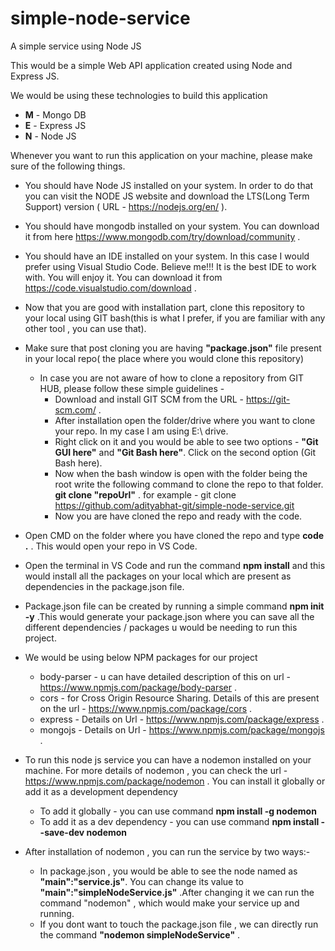 # simple-node-service
A simple service using Node JS

This would be a simple Web API application created using Node and Express JS.

We would be using these technologies to build this application 
* **M** - Mongo DB
* **E** - Express JS
* **N** - Node JS

Whenever you want to run this application on your machine, please make sure of the following things.
   * You should have Node JS installed on your system. In order to do that you can visit the NODE JS website and download the LTS(Long Term Support) version ( URL - https://nodejs.org/en/ ).

   * You should have mongodb installed on your system. You can download it from here https://www.mongodb.com/try/download/community .

   * You should have an IDE installed on your system. In this case I would prefer using Visual Studio Code.
Believe me!!! It is the best IDE to work with. You will enjoy it. You can download it from https://code.visualstudio.com/download .

   * Now that you are good with installation part, clone this repository to your local using GIT bash(this is what I prefer, if you are familiar with any other tool , you can use that).

* Make sure that post cloning you are having **"package.json"** file present in your local repo( the place where you would clone this repository)
    * In case you are not aware of how to clone a repository from GIT HUB, please follow these simple guidelines - 
        - Download and install GIT SCM from the URL - https://git-scm.com/ .
        - After installation open the folder/drive where you want to clone your repo. In my case I am using E:\ drive.
        - Right click on it and you would be able to see two options - **"Git GUI here"** and **"Git Bash here"**. Click on the second option (Git Bash here).
        - Now when the bash window is open with the folder being the root write the following command to clone the repo to that folder.
            **git clone "repoUrl"** . for example - git clone https://github.com/adityabhat-git/simple-node-service.git 
        - Now you are have cloned the repo and ready with the code.

* Open CMD on the folder where you have cloned the repo and type **code .** . This would open your repo in VS Code.

* Open the terminal in VS Code and run the command **npm install** and this would install all the packages on your local which are present as dependencies in the package.json file.

* Package.json file can be created by running a simple command **npm init -y** .This would generate your package.json where you can save all the different dependencies / packages u would be needing to run this project. 

* We would be using below NPM packages for our project 
    - body-parser - u can have detailed description of this on url - https://www.npmjs.com/package/body-parser .
    - cors - for Cross Origin Resource Sharing. Details of this are present on the url - https://www.npmjs.com/package/cors .
    - express - Details on Url - https://www.npmjs.com/package/express .
    - mongojs - Details on Url - https://www.npmjs.com/package/mongojs .
    
* To run this node js service you can have a nodemon installed on your machine. For more details of nodemon , you can check the url - https://www.npmjs.com/package/nodemon . You can install it globally or add it as a development dependency 
    - To add it globally - you can use command **npm install -g nodemon**
    - To add it as a dev dependency - you can use command **npm install --save-dev nodemon**

* After installation of nodemon , you can run the service by two ways:- 
    - In package.json , you would be able to see the node named as **"main":"service.js"**. You can change its value to **"main":"simpleNodeService.js"** .After changing it we can run the command "nodemon" , which would make your service up and running.
    - If you dont want to touch the package.json file , we can directly run the command **"nodemon simpleNodeService"** .
    
